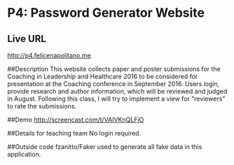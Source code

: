 # P4: Password Generator Website

## Live URL
<http://p4.felicenapolitano.me>

##Description
This website collects paper and poster submissions for the Coaching in Leadership and Healthcare 2016 to be considered for presentation at the Coaching conference in September 2016. Users login, provide research and author information, which will be reviewed and judged in August. Following this class, I will try to implement a view for "reviewers" to rate the submissions.

##Demo
http://screencast.com/t/VAIVKnQLFjO

##Details for teaching team
No login required.

##Outside code
fzanitto/Faker used to generate all fake data in this application.
